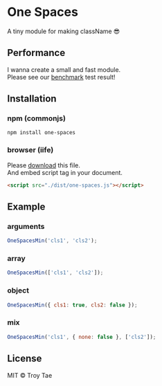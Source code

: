 # One Spaces
A tiny module for making className 😎

## Performance
I wanna create a small and fast module.  
Please see our [benchmark](./bench/README.md) test result!

## Installation

### npm (commonjs)
```shell script
npm install one-spaces
```

### browser (iife)
Please [download](./dist/one-spaces.js) this file.  
And embed script tag in your document.
```html
<script src="./dist/one-spaces.js"></script>
```

## Example

### arguments

```javascript
OneSpacesMin('cls1', 'cls2');
```

### array

```javascript
OneSpacesMin(['cls1', 'cls2']);
```

### object

```javascript
OneSpacesMin({ cls1: true, cls2: false });
```

### mix

```javascript
OneSpacesMin('cls1', { none: false }, ['cls2']);
```

## License
MIT © Troy Tae
